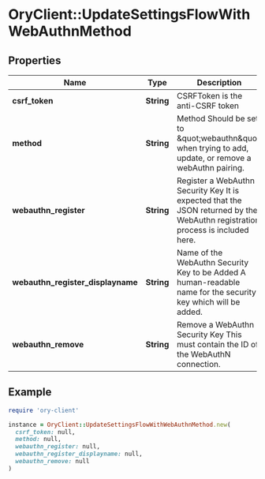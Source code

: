 # OryClient::UpdateSettingsFlowWithWebAuthnMethod

## Properties

| Name | Type | Description | Notes |
| ---- | ---- | ----------- | ----- |
| **csrf_token** | **String** | CSRFToken is the anti-CSRF token | [optional] |
| **method** | **String** | Method  Should be set to \&quot;webauthn\&quot; when trying to add, update, or remove a webAuthn pairing. |  |
| **webauthn_register** | **String** | Register a WebAuthn Security Key  It is expected that the JSON returned by the WebAuthn registration process is included here. | [optional] |
| **webauthn_register_displayname** | **String** | Name of the WebAuthn Security Key to be Added  A human-readable name for the security key which will be added. | [optional] |
| **webauthn_remove** | **String** | Remove a WebAuthn Security Key  This must contain the ID of the WebAuthN connection. | [optional] |

## Example

```ruby
require 'ory-client'

instance = OryClient::UpdateSettingsFlowWithWebAuthnMethod.new(
  csrf_token: null,
  method: null,
  webauthn_register: null,
  webauthn_register_displayname: null,
  webauthn_remove: null
)
```

